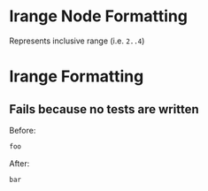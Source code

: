 <!-- BEGIN_AUTOGENERATED -->
# Irange Node Formatting

Represents inclusive range (i.e. `2..4`)
<!-- END_AUTOGENERATED -->
# Irange Formatting

## Fails because no tests are written

Before:
```ruby
foo
```

After:
```ruby
bar
```
